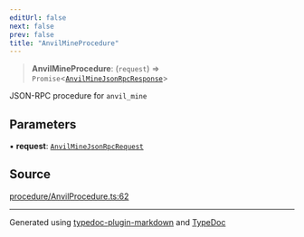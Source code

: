```yaml
---
editUrl: false
next: false
prev: false
title: "AnvilMineProcedure"
---
```


> **AnvilMineProcedure**: (`request`) => `Promise`\<[`AnvilMineJsonRpcResponse`](/generated/tevm/procedures-types/type-aliases/anvilminejsonrpcresponse/)\>

JSON-RPC procedure for `anvil_mine`

## Parameters

▪ **request**: [`AnvilMineJsonRpcRequest`](/generated/tevm/procedures-types/type-aliases/anvilminejsonrpcrequest/)

## Source

[procedure/AnvilProcedure.ts:62](https://github.com/evmts/tevm-monorepo/blob/main/packages/procedures-spec/src/procedure/AnvilProcedure.ts#L62)

***
Generated using [typedoc-plugin-markdown](https://www.npmjs.com/package/typedoc-plugin-markdown) and [TypeDoc](https://typedoc.org/)
